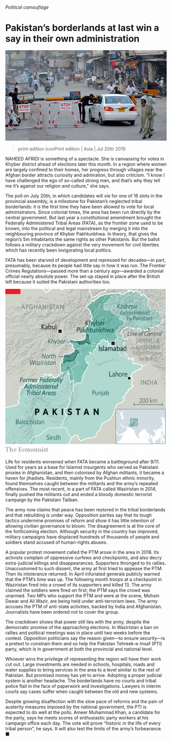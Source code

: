 ###### Political camouflage

# Pakistan’s borderlands at last win a say in their own administration 

![image](images/20190720_ASP003_0.jpg) 

> print-edition iconPrint edition | Asia | Jul 20th 2019 

NAHEED AFRIDI is something of a spectacle. She is canvassing for votes in Khyber district ahead of elections later this month. In a region where women are largely confined to their homes, her progress through villages near the Afghan border attracts curiosity and admiration, but also criticism. “I know I have challenged the ego of so-called strong men, and that’s why they tell me it’s against our religion and culture,” she says. 

The poll on July 20th, in which candidates will vie for one of 16 slots in the provincial assembly, is a milestone for Pakistan’s neglected tribal borderlands: it is the first time they have been allowed to vote for local administrators. Since colonial times, the area has been run directly by the central government. But last year a constitutional amendment brought the Federally Administered Tribal Areas (FATA), as the frontier zone used to be known, into the political and legal mainstream by merging it into the neighbouring province of Khyber Pakhtunkhwa. In theory, that gives the region’s 5m inhabitants the same rights as other Pakistanis. But the ballot follows a military crackdown against the very movement for civil liberties which has recently been invigorating local politics. 

FATA has been starved of development and repressed for decades—in part, presumably, because its people had little say in how it was run. The Frontier Crimes Regulations—passed more than a century ago—awarded a colonial official nearly absolute power. The set-up stayed in place after the British left because it suited the Pakistani authorities too. 

![image](images/20190720_ASM986.png) 

Life for residents worsened when FATA became a battleground after 9/11. Used for years as a base for Islamist insurgents who served as Pakistani proxies in Afghanistan, and then colonised by Afghan militants, it became a haven for jihadists. Residents, mainly from the Pushtun ethnic minority, found themselves caught between the militants and the army’s repeated offensives. The most recent, in a part of FATA called Waziristan in 2014, finally pushed the militants out and ended a bloody domestic terrorist campaign by the Pakistani Taliban. 

The army now claims that peace has been restored in the tribal borderlands and that rebuilding is under way. Opposition parties say that its tough tactics undermine promises of reform and show it has little intention of allowing civilian governance to bloom. The disagreement is at the core of the forthcoming election. Although security in the country has improved, military campaigns have displaced hundreds of thousands of people and soldiers stand accused of human-rights abuses. 

A popular protest movement called the PTM arose in the area in 2018. Its activists complain of oppressive curfews and checkpoints, and also decry extra-judicial killings and disappearances. Supporters thronged to its rallies. Unaccustomed to such dissent, the army at first tried to appease the PTM. Then its intolerance returned. In April infuriated generals publicly warned that the PTM’s time was up. The following month troops at a checkpoint in Waziristan fired into a crowd of its supporters and killed 13. The army claimed the soldiers were fired on first; the PTM says the crowd was unarmed. Two MPs who support the PTM and were at the scene, Mohsin Dawar and Ali Wazir, are being held under anti-terrorism laws. The army accuses the PTM of anti-state activities, backed by India and Afghanistan. Journalists have been ordered not to cover the group. 

The crackdown shows that power still lies with the army, despite the democratic promise of the approaching elections. In Waziristan a ban on rallies and political meetings was in place until two weeks before the contest. Opposition politicians say the reason given—to ensure security—is a pretext to constrain them and so help the Pakistan Tehreek-e-Insaf (PTI) party, which is in government at both the provincial and national level. 

Whoever wins the privilege of representing the region will have their work cut out. Large investments are needed in schools, hospitals, roads and water supplies to bring services in the area to a level similar to the rest of Pakistan. But promised money has yet to arrive. Adopting a proper judicial system is another headache. The borderlands have no courts and tribal police flail in the face of paperwork and investigations. Lawyers in interim courts say cases suffer when caught between the old and new systems. 

Despite growing disaffection with the slow pace of reforms and the pain of austerity measures imposed by the national government, the PTI is expected to do well at the polls. Ameer Muhammad Khan, a candidate for the party, says he meets scores of enthusiastic party workers at his campaign office each day. The vote will prove “historic in the life of every tribal person”, he says. It will also test the limits of the army’s forbearance. ■ 

